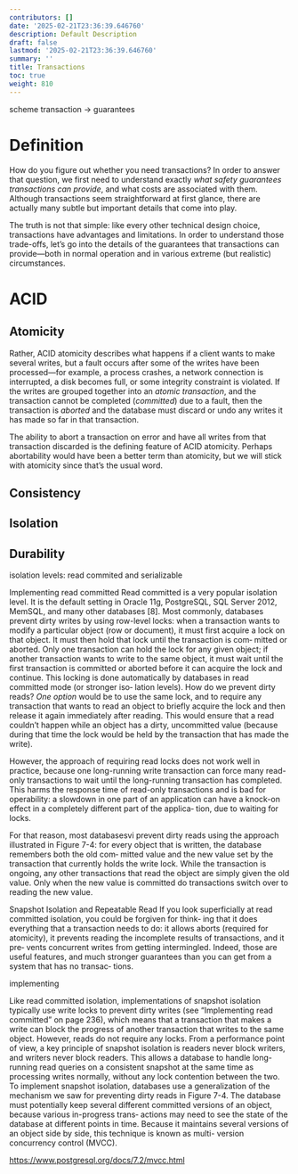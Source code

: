 ```yaml
---
contributors: []
date: '2025-02-21T23:36:39.646760'
description: Default Description
draft: false
lastmod: '2025-02-21T23:36:39.646760'
summary: ''
title: Transactions
toc: true
weight: 810
---
```



scheme
transaction -> guarantees

# Definition

How do you figure out whether you need transactions? In order to answer that question, we first need to understand exactly *what safety guarantees transactions can provide*, and what costs are associated with them. Although transactions seem straightforward at first glance, there are actually many subtle but important details that come into play.

The truth is not that simple: like every other technical design choice, transactions have advantages and limitations. In order to understand those trade-offs, let’s go into the details of the guarantees that transactions can provide—both in normal operation and in various extreme (but realistic) circumstances.

# ACID

## Atomicity

Rather, ACID atomicity describes what happens if a client wants to make several writes, but a fault occurs after some of the writes have been processed—for example, a process crashes, a network connection is interrupted, a disk becomes full, or some integrity constraint is violated. If the writes are grouped together into an *atomic transaction*, and the transaction cannot be completed (*committed*) due to a fault, then the transaction is *aborted* and the database must discard or undo any writes it has made so far in that transaction.

The ability to abort a transaction on error and have all writes from that transaction discarded is the defining feature of ACID atomicity. Perhaps abortability would have been a better term than atomicity, but we will stick with atomicity since that’s the usual word.

## Consistency

## Isolation

## Durability



isolation levels: read commited and serializable

Implementing read committed
Read committed is a very popular isolation level. It is the default setting in Oracle
11g, PostgreSQL, SQL Server 2012, MemSQL, and many other databases [8].
Most commonly, databases prevent dirty writes by using row-level locks: when a
transaction wants to modify a particular object (row or document), it must first
acquire a lock on that object. It must then hold that lock until the transaction is com‐
mitted or aborted. Only one transaction can hold the lock for any given object; if
another transaction wants to write to the same object, it must wait until the first
transaction is committed or aborted before it can acquire the lock and continue. This
locking is done automatically by databases in read committed mode (or stronger iso‐
lation levels).
How do we prevent dirty reads? *One option* would be to use the same lock, and to
require any transaction that wants to read an object to briefly acquire the lock and
then release it again immediately after reading. This would ensure that a read
couldn’t happen while an object has a dirty, uncommitted value (because during that
time the lock would be held by the transaction that has made the write).

However, the approach of requiring read locks does not work well in practice,
because one long-running write transaction can force many read-only transactions to
wait until the long-running transaction has completed. This harms the response time
of read-only transactions and is bad for operability: a slowdown in one part of an
application can have a knock-on effect in a completely different part of the applica‐
tion, due to waiting for locks.

For that reason, most databasesvi prevent dirty reads using the approach illustrated in
Figure 7-4: for every object that is written, the database remembers both the old com‐
mitted value and the new value set by the transaction that currently holds the write
lock. While the transaction is ongoing, any other transactions that read the object are
simply given the old value. Only when the new value is committed do transactions
switch over to reading the new value.



Snapshot Isolation and Repeatable Read
If you look superficially at read committed isolation, you could be forgiven for think‐
ing that it does everything that a transaction needs to do: it allows aborts (required
for atomicity), it prevents reading the incomplete results of transactions, and it pre‐
vents concurrent writes from getting intermingled. Indeed, those are useful features,
and much stronger guarantees than you can get from a system that has no transac‐
tions.

implementing 

Like read committed isolation, implementations of snapshot isolation typically use
write locks to prevent dirty writes (see “Implementing read committed” on page 236),
which means that a transaction that makes a write can block the progress of another
transaction that writes to the same object. However, reads do not require any locks.
From a performance point of view, a key principle of snapshot isolation is readers
never block writers, and writers never block readers. This allows a database to handle
long-running read queries on a consistent snapshot at the same time as processing
writes normally, without any lock contention between the two.
To implement snapshot isolation, databases use a generalization of the mechanism
we saw for preventing dirty reads in Figure 7-4. The database must potentially keep
several different committed versions of an object, because various in-progress trans‐
actions may need to see the state of the database at different points in time. Because it
maintains several versions of an object side by side, this technique is known as multi-
version concurrency control (MVCC).


https://www.postgresql.org/docs/7.2/mvcc.html


































